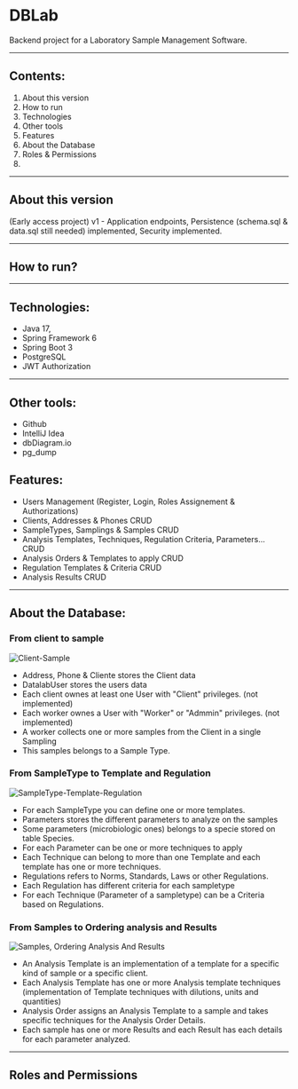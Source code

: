 # DBLab
Backend project for a Laboratory Sample Management Software.
***
## Contents:

1. About this version
2. How to run
3. Technologies
4. Other tools
5. Features
6. About the Database
7. Roles & Permissions
8. 

***
## About this version

(Early access project)
v1 - Application endpoints, Persistence (schema.sql & data.sql still needed) implemented, Security implemented.
***
## How to run?



***
## Technologies:

* Java 17,
* Spring Framework 6
* Spring Boot 3
* PostgreSQL
* JWT Authorization
  
***
## Other tools:

* Github
* IntelliJ Idea
* dbDiagram.io
* pg_dump

## Features:

- Users Management (Register, Login, Roles Assignement & Authorizations)
- Clients, Addresses & Phones CRUD
- SampleTypes, Samplings & Samples CRUD
- Analysis Templates, Techniques, Regulation Criteria, Parameters... CRUD
- Analysis Orders & Templates to apply CRUD
- Regulation Templates & Criteria CRUD
- Analysis Results CRUD

***
## About the Database:

### From client to sample
![Client-Sample](https://github.com/lufegaba75/DBLab/assets/57178698/41be607e-9752-4198-807c-f616c1be94a2)

* Address, Phone & Cliente stores the Client data
* DatalabUser stores the users data
* Each client ownes at least one User with "Client" privileges. (not implemented)
* Each worker ownes a User with "Worker" or "Admmin" privileges. (not implemented)
* A worker collects one or more samples from the Client in a single Sampling
* This samples belongs to a Sample Type.  

### From SampleType to Template and Regulation
![SampleType-Template-Regulation](https://github.com/lufegaba75/DBLab/assets/57178698/64a28602-ef98-4bce-8f03-786673a30493)

* For each SampleType you can define one or more templates.
* Parameters stores the different parameters to analyze on the samples
* Some parameters (microbiologic ones) belongs to a specie stored on table Species.
* For each Parameter can be one or more techniques to apply
* Each Technique can belong to more than one Template and each template has one or more techniques.
* Regulations refers to Norms, Standards, Laws or other Regulations.
* Each Regulation has different criteria for each sampletype
* For each Technique (Parameter of a sampletype) can be a Criteria based on Regulations.

### From Samples to Ordering analysis and Results
![Samples, Ordering  Analysis And Results](https://github.com/lufegaba75/DBLab/assets/57178698/7d95d51c-5ac3-4938-8df3-d8fe1636bd7c)

* An Analysis Template is an implementation of a template for a specific kind of sample or a specific client.
* Each Analysis Template has one or more Analysis template techniques (implementation of Template techniques with dilutions, units and quantities)
* Analysis Order assigns an Analysis Template to a sample and takes specific techniques for the Analysis Order Details.
* Each sample has one or more Results and each Result has each details for each parameter analyzed.

***
## Roles and Permissions
